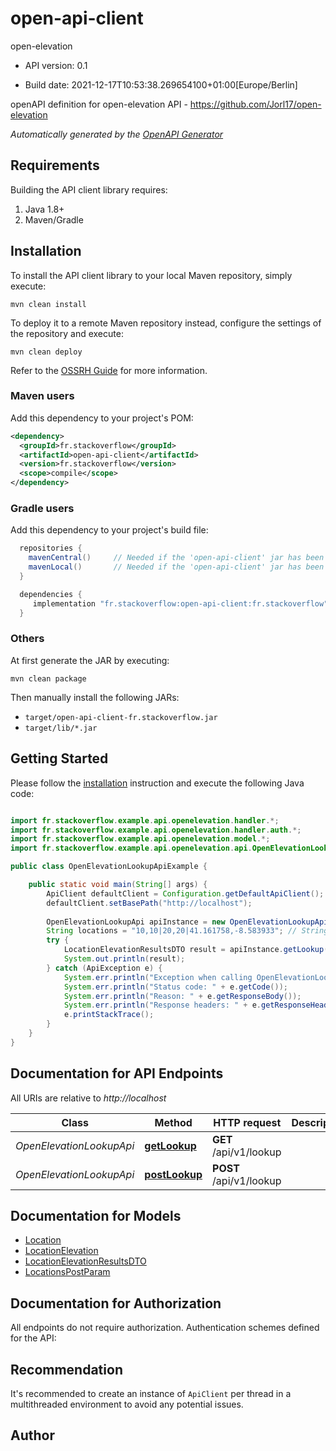 # open-api-client

open-elevation

- API version: 0.1

- Build date: 2021-12-17T10:53:38.269654100+01:00[Europe/Berlin]

openAPI definition for open-elevation API - https://github.com/Jorl17/open-elevation


*Automatically generated by the [OpenAPI Generator](https://openapi-generator.tech)*

## Requirements

Building the API client library requires:

1. Java 1.8+
2. Maven/Gradle

## Installation

To install the API client library to your local Maven repository, simply execute:

```shell
mvn clean install
```

To deploy it to a remote Maven repository instead, configure the settings of the repository and execute:

```shell
mvn clean deploy
```

Refer to the [OSSRH Guide](http://central.sonatype.org/pages/ossrh-guide.html) for more information.

### Maven users

Add this dependency to your project's POM:

```xml
<dependency>
  <groupId>fr.stackoverflow</groupId>
  <artifactId>open-api-client</artifactId>
  <version>fr.stackoverflow</version>
  <scope>compile</scope>
</dependency>
```

### Gradle users

Add this dependency to your project's build file:

```groovy
  repositories {
    mavenCentral()     // Needed if the 'open-api-client' jar has been published to maven central.
    mavenLocal()       // Needed if the 'open-api-client' jar has been published to the local maven repo.
  }

  dependencies {
     implementation "fr.stackoverflow:open-api-client:fr.stackoverflow"
  }
```

### Others

At first generate the JAR by executing:

```shell
mvn clean package
```

Then manually install the following JARs:

- `target/open-api-client-fr.stackoverflow.jar`
- `target/lib/*.jar`

## Getting Started

Please follow the [installation](#installation) instruction and execute the following Java code:

```java

import fr.stackoverflow.example.api.openelevation.handler.*;
import fr.stackoverflow.example.api.openelevation.handler.auth.*;
import fr.stackoverflow.example.api.openelevation.model.*;
import fr.stackoverflow.example.api.openelevation.api.OpenElevationLookupApi;

public class OpenElevationLookupApiExample {

    public static void main(String[] args) {
        ApiClient defaultClient = Configuration.getDefaultApiClient();
        defaultClient.setBasePath("http://localhost");
        
        OpenElevationLookupApi apiInstance = new OpenElevationLookupApi(defaultClient);
        String locations = "10,10|20,20|41.161758,-8.583933"; // String | List of locations, separated by | in latitude, longitude format, similar to the Google Elevation API
        try {
            LocationElevationResultsDTO result = apiInstance.getLookup(locations);
            System.out.println(result);
        } catch (ApiException e) {
            System.err.println("Exception when calling OpenElevationLookupApi#getLookup");
            System.err.println("Status code: " + e.getCode());
            System.err.println("Reason: " + e.getResponseBody());
            System.err.println("Response headers: " + e.getResponseHeaders());
            e.printStackTrace();
        }
    }
}

```

## Documentation for API Endpoints

All URIs are relative to *http://localhost*

Class | Method | HTTP request | Description
------------ | ------------- | ------------- | -------------
*OpenElevationLookupApi* | [**getLookup**](docs/OpenElevationLookupApi.md#getLookup) | **GET** /api/v1/lookup | 
*OpenElevationLookupApi* | [**postLookup**](docs/OpenElevationLookupApi.md#postLookup) | **POST** /api/v1/lookup | 


## Documentation for Models

 - [Location](docs/Location.md)
 - [LocationElevation](docs/LocationElevation.md)
 - [LocationElevationResultsDTO](docs/LocationElevationResultsDTO.md)
 - [LocationsPostParam](docs/LocationsPostParam.md)


## Documentation for Authorization

All endpoints do not require authorization.
Authentication schemes defined for the API:

## Recommendation

It's recommended to create an instance of `ApiClient` per thread in a multithreaded environment to avoid any potential issues.

## Author



